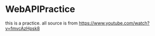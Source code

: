 # WebAPIPractice
this is a practice. all source is from https://www.youtube.com/watch?v=fmvcAzHpsk8
